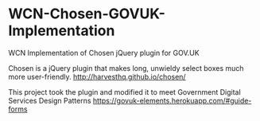 # WCN-Chosen-GOVUK-Implementation
WCN Implementation of Chosen jQuery plugin for GOV.UK

Chosen is a jQuery plugin that makes long, unwieldy select boxes much more user-friendly.
http://harvesthq.github.io/chosen/


This project took the plugin and modified it to meet Government Digital Services Design Patterns 
https://govuk-elements.herokuapp.com/#guide-forms

